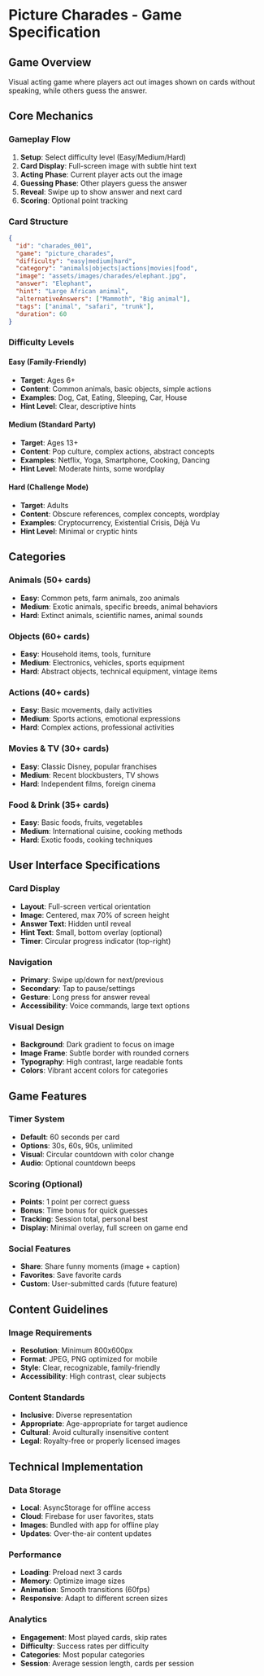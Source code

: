 # Picture Charades - Game Specification

## Game Overview
Visual acting game where players act out images shown on cards without speaking, while others guess the answer.

## Core Mechanics

### Gameplay Flow
1. **Setup**: Select difficulty level (Easy/Medium/Hard)
2. **Card Display**: Full-screen image with subtle hint text
3. **Acting Phase**: Current player acts out the image
4. **Guessing Phase**: Other players guess the answer
5. **Reveal**: Swipe up to show answer and next card
6. **Scoring**: Optional point tracking

### Card Structure
```json
{
  "id": "charades_001",
  "game": "picture_charades",
  "difficulty": "easy|medium|hard",
  "category": "animals|objects|actions|movies|food",
  "image": "assets/images/charades/elephant.jpg",
  "answer": "Elephant",
  "hint": "Large African animal",
  "alternativeAnswers": ["Mammoth", "Big animal"],
  "tags": ["animal", "safari", "trunk"],
  "duration": 60
}
```

### Difficulty Levels

#### Easy (Family-Friendly)
- **Target**: Ages 6+ 
- **Content**: Common animals, basic objects, simple actions
- **Examples**: Dog, Cat, Eating, Sleeping, Car, House
- **Hint Level**: Clear, descriptive hints

#### Medium (Standard Party)
- **Target**: Ages 13+
- **Content**: Pop culture, complex actions, abstract concepts
- **Examples**: Netflix, Yoga, Smartphone, Cooking, Dancing
- **Hint Level**: Moderate hints, some wordplay

#### Hard (Challenge Mode)
- **Target**: Adults
- **Content**: Obscure references, complex concepts, wordplay
- **Examples**: Cryptocurrency, Existential Crisis, Déjà Vu
- **Hint Level**: Minimal or cryptic hints

## Categories

### Animals (50+ cards)
- **Easy**: Common pets, farm animals, zoo animals
- **Medium**: Exotic animals, specific breeds, animal behaviors
- **Hard**: Extinct animals, scientific names, animal sounds

### Objects (60+ cards)
- **Easy**: Household items, tools, furniture
- **Medium**: Electronics, vehicles, sports equipment
- **Hard**: Abstract objects, technical equipment, vintage items

### Actions (40+ cards)
- **Easy**: Basic movements, daily activities
- **Medium**: Sports actions, emotional expressions
- **Hard**: Complex actions, professional activities

### Movies & TV (30+ cards)
- **Easy**: Classic Disney, popular franchises
- **Medium**: Recent blockbusters, TV shows
- **Hard**: Independent films, foreign cinema

### Food & Drink (35+ cards)
- **Easy**: Basic foods, fruits, vegetables
- **Medium**: International cuisine, cooking methods
- **Hard**: Exotic foods, cooking techniques

## User Interface Specifications

### Card Display
- **Layout**: Full-screen vertical orientation
- **Image**: Centered, max 70% of screen height
- **Answer Text**: Hidden until reveal
- **Hint Text**: Small, bottom overlay (optional)
- **Timer**: Circular progress indicator (top-right)

### Navigation
- **Primary**: Swipe up/down for next/previous
- **Secondary**: Tap to pause/settings
- **Gesture**: Long press for answer reveal
- **Accessibility**: Voice commands, large text options

### Visual Design
- **Background**: Dark gradient to focus on image
- **Image Frame**: Subtle border with rounded corners
- **Typography**: High contrast, large readable fonts
- **Colors**: Vibrant accent colors for categories

## Game Features

### Timer System
- **Default**: 60 seconds per card
- **Options**: 30s, 60s, 90s, unlimited
- **Visual**: Circular countdown with color change
- **Audio**: Optional countdown beeps

### Scoring (Optional)
- **Points**: 1 point per correct guess
- **Bonus**: Time bonus for quick guesses
- **Tracking**: Session total, personal best
- **Display**: Minimal overlay, full screen on game end

### Social Features
- **Share**: Share funny moments (image + caption)
- **Favorites**: Save favorite cards
- **Custom**: User-submitted cards (future feature)

## Content Guidelines

### Image Requirements
- **Resolution**: Minimum 800x600px
- **Format**: JPEG, PNG optimized for mobile
- **Style**: Clear, recognizable, family-friendly
- **Accessibility**: High contrast, clear subjects

### Content Standards
- **Inclusive**: Diverse representation
- **Appropriate**: Age-appropriate for target audience
- **Cultural**: Avoid culturally insensitive content
- **Legal**: Royalty-free or properly licensed images

## Technical Implementation

### Data Storage
- **Local**: AsyncStorage for offline access
- **Cloud**: Firebase for user favorites, stats
- **Images**: Bundled with app for offline play
- **Updates**: Over-the-air content updates

### Performance
- **Loading**: Preload next 3 cards
- **Memory**: Optimize image sizes
- **Animation**: Smooth transitions (60fps)
- **Responsive**: Adapt to different screen sizes

### Analytics
- **Engagement**: Most played cards, skip rates
- **Difficulty**: Success rates per difficulty
- **Categories**: Most popular categories
- **Session**: Average session length, cards per session